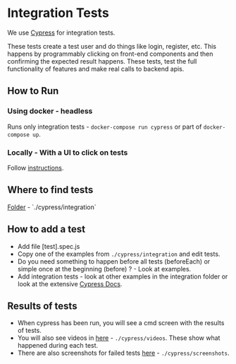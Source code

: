 # Integration Tests
We use [Cypress](https://www.cypress.io/) for integration tests. 

These tests create a test user and do things like login, register, etc. This happens by programmably clicking on front-end components and then confirming the expected result happens. These tests, test the full functionality of features and make real calls to backend apis.

## How to Run
### Using docker - headless
Runs only integration tests - `docker-compose run cypress` or part of `docker-compose up`.
### Locally - With a UI to click on tests
Follow [instructions](https://docs.cypress.io/guides/getting-started/installing-cypress.html).

## Where to find tests
[Folder](`./cypress/integration) - `./cypress/integration`

## How to add a test
- Add file [test].spec.js
- Copy one of the examples from  `./cypress/integration`   and edit tests.
- Do you need something to happen before all tests (beforeEach) or simple once at the beginning (before) ? - Look at examples.
- Add integration tests - look at other examples in the integration folder or look at the extensive [Cypress Docs](https://docs.cypress.io/guides/getting-started/writing-your-first-test.html#Write-a-real-test). 

## Results of tests
- When cypress has been run, you will see a cmd screen with the results of tests.
- You will also see videos in [here](./cypress/videos) - `./cypress/videos`. These show what happened during each test.
- There are also screenshots for failed tests [here](./cypress/screenshots) - `./cypress/screenshots`.

